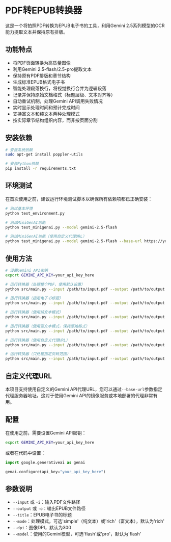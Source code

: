 # PDF转EPUB转换器

这是一个将拍照PDF转换为EPUB电子书的工具，利用Gemini 2.5系列模型的OCR能力提取文本并保持原有排版。

## 功能特点

- 将PDF页面转换为高质量图像
- 利用Gemini 2.5-flash/2.5-pro提取文本
- 保持原有PDF排版和章节结构
- 生成标准EPUB格式电子书
- 智能处理段落换行，将视觉换行合并为逻辑段落
- 记录并保持原始文档格式（标题层级、文本对齐等）
- 自动重试机制，处理Gemini API调用失败情况
- 实时显示处理时间和预计完成时间
- 支持富文本和纯文本两种处理模式
- 按实际章节结构组织内容，而非按页面分割

## 安装依赖

```bash
# 安装系统依赖
sudo apt-get install poppler-utils

# 安装Python依赖
pip install -r requirements.txt
```

## 环境测试

在首次使用之前，建议运行环境测试脚本以确保所有依赖项都已正确安装：

```bash
# 测试基本环境
python test_environment.py

# 测试MiniGenAI功能
python test_minigenai.py --model gemini-2.5-flash

# 测试MiniGenAI功能（使用自定义代理URL）
python test_minigenai.py --model gemini-2.5-flash --base-url https://your-gemini-proxy.com
```

## 使用方法

```bash
# 设置Gemini API密钥
export GEMINI_API_KEY=your_api_key_here

# 运行转换器（处理整个PDF，使用默认设置）
python src/main.py --input /path/to/input.pdf --output /path/to/output.epub

# 运行转换器（指定电子书标题）
python src/main.py --input /path/to/input.pdf --output /path/to/output.epub --title "我的电子书"

# 运行转换器（使用纯文本模式）
python src/main.py --input /path/to/input.pdf --output /path/to/output.epub --mode simple

# 运行转换器（使用富文本模式，保持原始格式）
python src/main.py --input /path/to/input.pdf --output /path/to/output.epub --mode rich

# 运行转换器（使用自定义代理URL）
python src/main.py --input /path/to/input.pdf --output /path/to/output.epub --base-url https://your-gemini-proxy.com

# 运行转换器（只处理指定页码范围）
python src/main.py --input /path/to/input.pdf --output /path/to/output.epub --page-range 1 10
```

## 自定义代理URL

本项目支持使用自定义的Gemini API代理URL，您可以通过`--base-url`参数指定代理服务器地址。这对于使用Gemini API的镜像服务或本地部署的代理非常有用。

## 配置

在使用之前，需要设置Gemini API密钥：

```bash
export GEMINI_API_KEY=your_api_key_here
```

或者在代码中设置：

```python
import google.generativeai as genai

genai.configure(api_key="your_api_key_here")
```

## 参数说明

- `--input` 或 `-i`：输入PDF文件路径
- `--output` 或 `-o`：输出EPUB文件路径
- `--title`：EPUB电子书的标题
- `--mode`：处理模式，可选'simple'（纯文本）或'rich'（富文本），默认为'rich'
- `--dpi`：图像DPI，默认为300
- `--model`：使用的Gemini模型，可选'flash'或'pro'，默认为'flash'